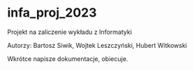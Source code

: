 # infa_proj_2023

Projekt na zaliczenie wykładu z Informatyki

Autorzy:
Bartosz Siwik,
Wojtek Leszczyński,
Hubert Witkowski

Wkrótce  napisze dokumentacje, obiecuje.
